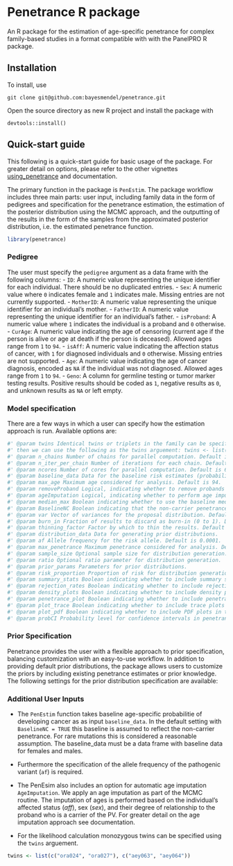 
<!-- README.md is generated from README.Rmd. Please edit that file -->

# Penetrance R package

An R package for the estimation of age-specific penetrance for complex
family-based studies in a format compatible with with the PanelPRO R
package.

## Installation

To install, use

    git clone git@github.com:bayesmendel/penetrance.git

Open the source directory as new R project and install the package with

    devtools::install()

## Quick-start guide

This following is a quick-start guide for basic usage of the package.
For greater detail on options, please refer to the other vignettes
[using_penetrance](https://github.com/nicokubi/penetrance/blob/main/vignettes/using_penetrance.Rmd) and documentation.

The primary function in the package is `PenEstim`. The package workflow
includes three main parts: user input, including family data in the form
of pedigrees and specification for the penetrance estimation, the
estimation of the posterior distribution using the MCMC approach, and
the outputting of the results in the form of the samples from the
approximated posterior distribution, i.e. the estimated penetrance
function.

``` r
library(penetrance)
```

### Pedigree

The user must specify the `pedigree` argument as a data frame with the
following columns: - `ID`: A numeric value representing the unique
identifier for each individual. There should be no duplicated entries. -
`Sex`: A numeric value where `0` indicates female and `1` indicates
male. Missing entries are not currently supported. - `MotherID`: A
numeric value representing the unique identifier for an individual’s
mother. - `FatherID`: A numeric value representing the unique identifier
for an individual’s father. - `isProband`: A numeric value where `1`
indicates the individual is a proband and `0` otherwise. - `CurAge`: A
numeric value indicating the age of censoring (current age if the person
is alive or age at death if the person is deceased). Allowed ages range
from `1` to `94`. - `isAff`: A numeric value indicating the affection
status of cancer, with `1` for diagnosed individuals and `0` otherwise.
Missing entries are not supported. - `Age`: A numeric value indicating
the age of cancer diagnosis, encoded as `NA` if the individual was not
diagnosed. Allowed ages range from `1` to `94`. - `Geno`: A column for
germline testing or tumor marker testing results. Positive results
should be coded as `1`, negative results as `0`, and unknown results as
`NA` or left empty.

### Model specification

There are a few ways in which a user can specify how the estimation
approach is run. Available options are:

``` r
#' @param twins Identical twins or triplets in the family can be specifed. For example, to indicate that `ora024` and `ora027` are identical twins, and so are `aey063` and `aey064`, 
#' then we can use the following as the twins arguement: twins <- list(c("ora024", "ora027"), c("aey063", "aey064"))
#' @param n_chains Number of chains for parallel computation. Default is 1.
#' @param n_iter_per_chain Number of iterations for each chain. Default is 10000.
#' @param ncores Number of cores for parallel computation. Default is 6.
#' @param baseline_data Data for the baseline risk estimates (probability of developing cancer), such as population-level risk from a cancer registry. Default is the allele frequency for MLH1 from the PanelPRO database.
#' @param max_age Maximum age considered for analysis. Default is 94.
#' @param removeProband Logical, indicating whether to remove probands from the analysis. Default is FALSE.
#' @param ageImputation Logical, indicating whether to perform age imputation. Default is FALSE.
#' @param median_max Boolean indicating whether to use the baseline median age or max_age as an upper bound for the median proposal. Default is TRUE.
#' @param BaselineNC Boolean indicating that the non-carrier penetrance is assumed to be the baseline penetrance. Default is TRUE.
#' @param var Vector of variances for the proposal distribution. Default is c(0.1, 0.1, 2, 2, 5, 5, 5, 5).
#' @param burn_in Fraction of results to discard as burn-in (0 to 1). Default is 0 (no burn-in).
#' @param thinning_factor Factor by which to thin the results. Default is 1 (no thinning).
#' @param distribution_data Data for generating prior distributions.
#' @param af Allele frequency for the risk allele. Default is 0.0001.
#' @param max_penetrance Maximum penetrance considered for analysis. Default is 1.
#' @param sample_size Optional sample size for distribution generation.
#' @param ratio Optional ratio parameter for distribution generation.
#' @param prior_params Parameters for prior distributions.
#' @param risk_proportion Proportion of risk for distribution generation.
#' @param summary_stats Boolean indicating whether to include summary statistics in the output. Default is TRUE.
#' @param rejection_rates Boolean indicating whether to include rejection rates in the output. Default is TRUE.
#' @param density_plots Boolean indicating whether to include density plots in the output. Default is TRUE.
#' @param penetrance_plot Boolean indicating whether to include penetrance plots in the output. Default is TRUE.
#' @param plot_trace Boolean indicating whether to include trace plots in the output. Default is TRUE.
#' @param plot_pdf Boolean indicating whether to include PDF plots in the output. Default is TRUE.
#' @param probCI Probability level for confidence intervals in penetrance plots. Default is 0.95.
```

### Prior Specification

Penetrance provides the user with a flexible approach to prior
specification, balancing customization with an easy-to-use workflow. In
addition to providing default prior distributions, the package allows
users to customize the priors by including existing penetrance estimates
or prior knowledge. The following settings for the prior distribution
specification are available:
### Additional User Inputs

-   The `PenEstim` function takes baseline age-specific probabilitie of
    developing cancer as as input `baseline_data`. In the default
    setting with `BaselineNC = TRUE` this baseline is assumed to reflect
    the non-carrier penetrance. For rare mutations this is considered a
    reasonable assumption. The baseline_data must be a data frame with
    baseline data for females and males.

-   Furthermore the specification of the allele frequency of the
    pathogenic variant (`af`) is required.

-   The PenEsim also includes an option for automatic age imputation
    `AgeImputation`. We apply an age imputation as part of the MCMC
    routine. The imputation of ages is performed based on the
    individual’s affected status ($aff$), sex ($sex$), and their degree
    of relationship to the proband who is a carrier of the PV. For
    greater detail on the age imputation approach see documentation.

-   For the likelihood calculation monozygous twins can be specified
    using the `twins` arguement.

``` r
twins <- list(c("ora024", "ora027"), c("aey063", "aey064"))
```
